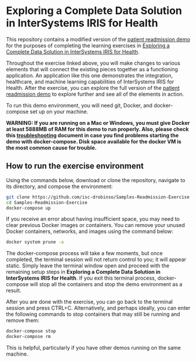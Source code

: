 # Exploring a Complete Data Solution in InterSystems IRIS for Health

This repository contains a modified version of the [patient readmission demo](https://github.com/intersystems-community/irisdemo-demo-readmission) for the purposes of completing the learning exercises in [Exploring a Complete Data Solution in InterSystems IRIS for Health](https://learning.intersystems.com/course/view.php?name=ReadmissionDemo).

Throughout the exercise linked above, you will make changes to various elements that will connect the existing pieces together as a functioning application. An application like this one demonstrates the integration, healthcare, and machine learning capabilities of InterSystems IRIS for Health. After the exercise, you can explore the full version of the [patient readmission demo](https://github.com/intersystems-community/irisdemo-demo-readmission) to explore further and see all of the elements in action.

To run this demo environment, you will need git, Docker, and docker-compose set up on your machine.

**WARNING: If you are running on a Mac or Windows, you must give Docker at least 5888MB of RAM for this demo to run properly. Also, please check this [troubleshooting](https://github.com/intersystems-community/irisdemo-base-troubleshooting) document in case you find problems starting the demo with docker-compose. Disk space available for the docker VM is the most common cause for trouble.**

## How to run the exercise environment
Using the commands below, download or clone the repository, navigate to its directory, and compose the environment: 

```bash
git clone https://github.com/isc-drobinso/Samples-Readmission-Exercise
cd Samples-Readmission-Exercise
docker-compose up
```

If you receive an error about having insufficient space, you may need to clear previous Docker images or containers. You can remove your unused Docker containers, networks, and images using the command below:

```bash
docker system prune -a
```

The docker-compose process will take a few moments, but once completed, the terminal session will not return control to you; it will appear static. Simply leave the terminal window open and proceed with the remaining setup steps in **Exploring a Complete Data Solution in InterSystems IRIS for Health**. If you exit this terminal process, docker-compose will stop all the containers and stop the demo environment as a result.

After you are done with the exercise, you can go back to the terminal session and press CTRL+C. Alternatively, and perhaps ideally, you can enter the following commands to stop containers that may still be running and remove them:

```bash
docker-compose stop
docker-compose rm
```

This is helpful, particularly if you have other demos running on the same machine.
